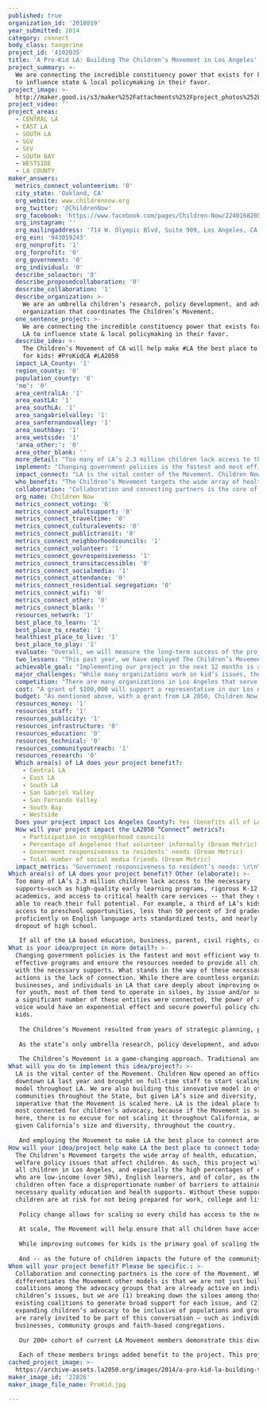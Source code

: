 ```yaml
---
published: true
organization_id: '2018019'
year_submitted: 2014
category: connect
body_class: tangerine
project_id: '4102035'
title: 'A Pro-Kid LA: Building The Children’s Movement in Los Angeles'
project_summary: >-
  We are connecting the incredible constituency power that exists for kids in LA
  to influence state & local policymaking in their favor.
project_image: >-
  http://maker.good.is/s3/maker%252Fattachments%252Fproject_photos%252Fimages%252F22826%252Fdisplay%252FProKid.jpg=c570x385
project_video: ''
project_areas:
  - CENTRAL LA
  - EAST LA
  - SOUTH LA
  - SGV
  - SFV
  - SOUTH BAY
  - WESTSIDE
  - LA COUNTY
maker_answers:
  metrics_connect_volunteerism: '0'
  city_state: 'Oakland, CA'
  org_website: www.childrennow.org
  org_twitter: '@ChildrenNow'
  org_facebook: 'https://www.facebook.com/pages/Children-Now/224016820554 '
  org_instagram: ''
  org_mailingaddress: '714 W. Olympic Blvd, Suite 909, Los Angeles, CA 90015'
  org_ein: '943059243'
  org_nonprofit: '1'
  org_forprofit: '0'
  org_government: '0'
  org_individual: '0'
  describe_soloactor: '0'
  describe_proposedcollaboration: '0'
  describe_collaboration: '1'
  describe_organization: >-
    We are an umbrella children’s research, policy development, and advocacy
    organization that coordinates The Children’s Movement.
  one_sentence_project: >-
    We are connecting the incredible constituency power that exists for kids in
    LA to influence state & local policymaking in their favor.
  describe_idea: >-
    The Children’s Movement of CA will help make #LA the best place to connect
    for kids! #ProKidCA #LA2050
  impact_LA_County: '1'
  region_county: '0'
  population_county: '0'
  'no': '0'
  area_centralLA: '1'
  area_eastLA: '1'
  area_southLA: '1'
  area_sangabrielvalley: '1'
  area_sanfernandovalley: '1'
  area_southbay: '1'
  area_westside: '1'
  'area_other:': '0'
  area_other_blank: ''
  more_detail: "Too many of LA’s 2.3 million children lack access to the necessary supports—such as high-quality early learning programs, rigorous K-12 academics, and access to critical health care services -- that they need to be able to reach their full potential. For example, a third of LA’s kids lack access to preschool opportunities, less than 50 percent of 3rd graders score proficiently on English language arts standardized tests, and nearly 1 in 6 dropout of high school.\r\n\r\nIf all of the LA based education, business, parent, civil rights, community, and faith- and ethnic-based groups that care about children were connected, not only would LA’s children’s outcomes dramatically improve, but LA would be the national model for children’s advocacy. "
  implement: "Changing government policies is the fastest and most efficient way to scale effective programs and ensure the resources needed to provide all children with the necessary supports.  What stands in the way of these necessary policy actions is the lack of connection. While there are countless organizations, businesses, and individuals in LA that care deeply about improving outcomes for youth, most of them tend to operate in siloes, by issue and/or sector.  If a significant number of these entities were connected, the power of a unified voice would have an exponential effect and secure powerful policy change for kids.  \r\n\r\nThe Children’s Movement resulted from years of strategic planning, prompted by the question, “Almost everyone cares about kids, so why do kids fare so poorly in the policy making process?” The answer is that the broad-based diverse public support for children’s well-being has been too diffuse to have the impact it should on policymaking priorities. Consequently, better organized interest groups with much less public will behind them have been able to divert policymakers’ attention away from fixing the issues undermining children’s successful development. \r\n\r\nAs the state’s only umbrella research, policy development, and advocacy children’s organization focused on the full range of issues affecting children’s health, education and safety, Children Now is uniquely positioned to connect the many diverse organizations and people that are Pro-Kid to one another and enable their collective action. \r\n\r\nThe Children’s Movement is a game-changing approach. Traditional and non-traditional allies will, for the first time, be coordinated in their actions and unified in their message so children are the top priority.  Currently, the Movement represents a grassroots network of nearly 1,000 (and counting) business, education, parent, civil rights, faith-, community-, ethnic-based  and other organizations, as well as thousands of individuals  that can be effectively mobilized to represent children’s interests across a variety of important policy issues.  Upon joining the Movement, members are provided timely research information, policy updates, easy-to-use tools, and advocacy opportunities they need to learn about key kids’ issues and participate in collective action campaigns to influence change on the local and state level."
  impact_connect: "LA is the vital center of the Movement. Children Now opened an office in downtown LA last year and brought on full-time staff to start scaling our model throughout LA. We are also building this innovative model in other communities throughout the State, but given LA’s size and diversity, it is imperative that the Movement is scaled here. LA is the ideal place to be the most connected for children’s advocacy, because if the Movement is scaled here, there is no excuse for not scaling it throughout California, and, then, given California’s size and diversity, throughout the country.\r\n\r\nAnd employing the Movement to make LA the best place to connect around kids is not rhetoric and not just a sound plan. We have successfully implemented it – now we need to scale it. We already have more than 200 L.A.-based Movement members, and they already played a major role in historic school equity reform and investments in early education. By scaling the Movement in L.A., with support from LA 2050 – bringing the number of LA movement members to over a thousand and connecting all of them- we will have the strong base of diverse, concentrated support that will surpass the power of any other interest group and produce the significant policy changes needed to ensure every child has the opportunity to reach their full potential."
  who_benefit: "The Children’s Movement targets the wide array of health, education, and child welfare policy issues that affect children. As such, this project will benefit all children in Los Angeles, and especially the high percentages of children who are low-income (over 50%), English learners, and of color, as these children often face a disproportionate number of barriers to attaining the necessary quality education and health supports. Without these supports, these children are at risk for not being prepared for work, college and life.\r\n\r\nPolicy change allows for scaling so every child has access to the necessary supports. As noted, the Children’s Movement has already helped secure policy change that is improving the lives of LA’s children. The Local Control Funding Formula, an early success story of the Movement, provides additional resources for the nearly 400,000 English language learners, over one million students living in poverty, and over 9,000 foster youth in LA. The Movement also played a critical role in ensuring this year’s state budget agreement provides over $65 million to LA children for quality early learning opportunities.\r\n\r\nAt scale, The Movement will help ensure that all children have access to quality early and K-12 education, but will also help ensure major policy change in other critical areas, such as home visiting, developmental screenings, oral health and summer and after school.\r\n\r\nWhile improving outcomes for kids is the primary goal of scaling the Movement, this project will also benefit the countless LA organizations, businesses, and individuals that care deeply about kids but are often frustrated by the slow rate – if any – change to improve their quality of life. These stakeholders often lack the capacity and resources to effectively participate in the policymaking process. And even when they do, they are disconnected from others, so their voice is often marginalized. The Movement will benefit all of these Pro-Kid supporters by providing them with easy, opt-in opportunities, tools, and resources to meaningfully engage in civic processes, and by bringing them together to amplify their voice. \r\n\r\nAnd -- as the future of children impacts the future of the community as a whole --we see all of L.A. benefiting from this project. "
  collaboration: "Collaboration and connecting partners is the core of the Movement. What differentiates the Movement other models is that we are not just building coalitions among the advocacy groups that are already active on individual children’s issues, but we are (1) breaking down the siloes among those existing coalitions to generate broad support for each issue, and (2) expanding children’s advocacy to be inclusive of populations and groups that are rarely invited to be part of this conversation – such as individual businesses, community groups and faith-based congregations.\r\n\r\nOur 200+ cohort of current LA Movement members demonstrate this diversity, and also show how powerful the Movement can be at scale.  Current members range from major organizations such as 211 LA, YMCA Metro LA, KIPP LA, the LA Chamber of Commerce, LAUP and Paros Los Ninos to organizations such as Vision to Learn, Junior League of Los Angeles, Los Angeles United Methodist Urban Foundation,  LA Best Babies Network, Girls Club of Los Angeles, Coalition for Human Immigrant Rights of Los Angeles, Los Angeles African American Women Political Action Committee, Acacia Blue Asset Management, National Council of Jewish Women of Los Angeles, Un Mundo de Amigos Preschool, Women’s Lawyers Association of Los Angeles, Foster Care Counts, Los Angeles Public Library, Gift of Life Resource Center, InnerCity Struggle,  Trinity Baptist Children’s Center, Venice Family Clinic, Westwood Neighborhood Council, Pacific Asian Consortium in Employment, Compton Youth Activities League, League, BOOST Collaborative, Westside Kinship Support Services, Oak Grove Center, Hacienda La Puente USD,  United Friends of the Children, CASA of LA, LA School Report, Asian Youth Center, and many others (please see www.childrennow.org/join for complete list of 900+ current members). \r\n\r\nEach of these members brings added benefit to the project.  This project is all about connecting the diverse support that already exists for kids in LA.  Every new member that joins helps further the goal of making LA the most connected place for kids in the country.\r\n"
  org_name: Children Now
  metrics_connect_voting: '0'
  metrics_connect_adultsupport: '0'
  metrics_connect_traveltime: '0'
  metrics_connect_culturalevents: '0'
  metrics_connect_publictransit: '0'
  metrics_connect_neighborhoodcouncils: '1'
  metrics_connect_volunteer: '1'
  metrics_connect_govresponsiveness: '1'
  metrics_connect_transitaccessible: '0'
  metrics_connect_socialmedia: '1'
  metrics_connect_attendance: '0'
  metrics_connect_residential segregation: '0'
  metrics_connect_wifi: '0'
  metrics_connect_other: '0'
  metrics_connect_blank: ''
  resources_network: '1'
  best_place_to_learn: '1'
  best_place_to_create: '1'
  healthiest_place_to_live: '1'
  best_place_to_play: '1'
  evaluate: "Overall, we will measure the long-term success of the project by the ability of the Movement to influence outcomes for LA’s kids: graduation rates, test scores, school attendance, school safety, obesity and the other key indicators across education and child welfare, health and safety domains that comprise our California County Scorecard of Children’s Well-Being. These indicators are based on a 100% scale – i.e. all kids being proficient in reading by 3rd grade, 3- and 4-year olds who attend preschool, children who have health insurance for the entire year, children who visited a dentist in the last year, children in the child welfare system who have stability in their placement, among others, so we will measure success by getting to as close to 100% as possible for each of these indicators. \r\n\r\nIn addition, we will measure success by several key “input” measures, including those below: \r\n\r\n(1)\tthe growth and diversity of L.A. organizations, businesses, and individuals who join the Movement -- who can, in turn, help recruit other members and add strength and further elevate Movement campaigns. The goal is to increase Movement membership in LA from our existing 200 organizations to over 1,000. \r\n(2) the participation rates of L.A. Movement members in our collective action campaigns; measured by the number of groups that provide their logo for a joint campaign or send letters to policymakers through the Movement’s action alert system (for example, over 25 LA-based organizations lent their name to an ad purchased by Children Now supporting the Local Control Funding Formula – in future campaigns we want to increase that number dramatically) \r\n(3) the dissemination (electronically and in-person through local convenings, conferences and meetings) of educational resources and tools developed for Movement members; \r\n(4) the number of groups attending a LA wide convening, bringing together all the diverse organizations that are part of the Movement; and \r\n(5) Feedback obtained on of the use and usefulness of the resources, information, and communications we provide our L.A.-members. "
  two_lessons: "This past year, we have employed The Children’s Movement to leverage the implementation of the Local Control Funding Formula (LCFF), California’s new school finance model, for the benefit of our earliest learners in LA. The Movement provided timely materials and direct technical assistance to Movement members to inform and strengthen their local efforts. A key resource that we developed and distributed through the Movement was the “Leveraging the LCFF: Making the case for Early Learning and Development (ELD) in your school district” primer and toolkit. This resource provides stakeholders from across the education spectrum with a concrete base of knowledge on (1) the LCFF, (2) research supported benefits of ELD, (3) district budget timelines and insights, and (4) strategies to infuse ELD into the new Local Control Accountability Plans (LCAP) that are required under LCFF. At the same time, we regularly connected with local advocates in Los Angeles to provide strategic advice on when to launch local advocacy efforts, how to develop and deploy effective messaging to local school leaders, and support on developing the budget/program request. \r\n\r\nA key lesson learned from this work is the need to dramatically expand the number of groups we are connected with through the Movement in order to build the local pressure needed to impact change. Providing a regularly increasing number of groups with the tools and strategic advice on when and how to engage, while also connecting them with others with the same goal to improve outcomes for kids, would dramatically impact the local advocacy landscape. Too often groups aren’t aware of opportunities to advocate for kids, are unsure what the most effective messaging/request would be, and/or work in silos instead of connecting to build broad based coalitions. Through The Children’s Movement we can turn these lost opportunities into a power base for kids and dramatically improve their outcomes. \r\n\r\nChildren Now also helped lead the early childhood field around a common state budget ask this year. Through Movement campaigns, we secured 165 diverse organizations for a joint sign on letter to policymakers in just two days, resulting in critical investments for early learning. Despite a short time frame, we learned that the power of the Movement enables us respond quickly to timely requests and to bring in a range of organizations to come together but that the more members that are represented, the more impact we will have."
  achievable_goal: "Implementing our project in the next 12 months is an achievable goal because we start with a base of LA members and a track record of success on a number of Movement campaign efforts. \r\n\r\nWe have recruited over 200 LA based members with limited staff capacity (our current LA-based staff applies less than 0.25 FTE time on Movement recruitment). With a dedicated staff member, we will be able to significantly increase the number and engagement of Movement members.\r\n\r\nChildren Now has also already been able to achieve several, recent significant wins for kids by leveraging the overarching advocacy framework and organized constituency power of the Movement. In addition to the two early learning examples discussed in question above, two other examples include:\r\n\r\n- Last year, the Movement was essential in getting the statewide support necessary for the state’s new education finance law, the Local Control Funding Formula (LCFF), historic legislation that provides additional resources for the 1.3 million English language learners, 3.5 million students living in poverty, and over 11,000 foster youth in California schools.\r\n\r\n“Children Now’s leadership on LCFF was absolutely critical to getting it done, particularly how the organization built the diverse and powerful support base needed around it being the right thing to do for California’s kids.” -- Mike Kirst, president of the California State Board of Education and key education advisor to Governor Brown\r\n\r\n- This year, the Movement is helping to reach roughly 20,000 foster youth – with approximately a third of our outreach focused on LA -- that recently aged out of the child welfare system to inform them of their eligibility for health care coverage under a provision of the Affordable Care Act by providing resources and information to over 300 public agencies and service providers in at least 53 counties. \r\n\r\nChildren Now will leverage its L.A.-based staff, trusted relationships with key government officials, partnerships with key stakeholders, and leadership on local projects that improve quality of life for children in L.A (such as our oral health and home visiting projects) – to continue to build the Movement in LA and engage members in campaigns that will produce positive results for LA kids. "
  major_challenges: "While many organizations work on kid’s issues, they are often focused either on specific issues or specific communities within greater Los Angeles (or both). One of the primary challenges of this project will be to effectively “de-silo” the field to work collaboratively for the benefit of children as a whole. In addition, one of the barriers these organizations face to taking collective action is their limited capacity and resources to effectively engaging in local and state-level policymaking.\r\n\r\nTo overcome these challenges and successfully implement this project, Children Now will continue to (1) create strategic communications employing the umbrella, “Pro-Kid” messaging and framework to demonstrate the importance of supporting issues affecting kids, regardless of the specific aim, angle, or issue of each individual organization, group, or business, (2) develop and disseminate easy-to-use tools, resources and opt-in campaigns to make it simple for these organizations to engage children’s advocacy opportunities, and (3) effectively engage these groups “on-the-ground” to provide the additional support and information needed to break down the barriers between these organizations and enable them to work collectively to influence change."
  competition: "There are many organizations in Los Angeles that serve children in a variety of ways, ranging from those that engage in direct service to those that work on local or state level policy advocacy. While the value of these organizations is unquestionable and they need to be supported, the power and reach of the Movement sets us apart, both for the range of children’s issues represented and the great diversity of members who are a part of the network. \r\n\r\nChildren Now is uniquely capable of coordinating The Children’s Movement, due to the organization’s depth of public policy expertise across the range of issues affecting children’s well-being, including early learning and development, K-12, afterschool/expanded learning, health insurance, oral health, integrated services, child welfare services, and obesity, among others. This range and depth of knowledge, coupled with the organization’s political savvy and coalition-building capabilities, enables Children Now to advance policymaking in all of the key childhood development domains and promote better integration across them to benefit children’s outcomes.\r\n\r\nNot only is Children Now unique among LA organizations, but there is no other truly “children’s” organization in the country.  Even the stellar Children’s Defense Fund, the largest child advocacy group in the country, doesn’t cover the range of issues as does Children Now (i.e. Children Now is recognized for its expertise in K-12 education policy in California, while CDF doesn’t play any significant role in K-12 policy nationally).  It’s this umbrella coverage that allows us to be a truly children’s organization, breaking down the siloes and communicating each of the individual issues as part of a broader Pro-Kid agenda.\r\n\r\nWe have been sharing our model with child advocates in other states as well as in Washington, D.C. What’s so exciting about scaling this model in LA is that is provides the needed template and proof point to scale the Movement throughout California, and then serve as a scalable model for other communities and states to employ, as well as national advocates."
  cost: "A grant of $100,000 will support a representative in our Los Angeles office who will be fully dedicated to building the Movement locally and engaging the growing number of L.A. members in Pro-Kid advocacy campaigns that result in policy wins for kids in LA.  \r\n\r\nMore specifically staff would:\r\n\r\n- Provide regular outreach to diverse local community based organizations, public agencies, policymakers, and diverse business, education, parent, civil rights, equity focused, faith-based organizations; \r\n- Inform and connect members and others to state-level research and policymaking on children’s issues;\r\n- Reach out to local organizations and stakeholders throughout L.A. and recruit them to join The Children’s Movement and engage in Movement campaigns at both the state and local level; \r\n- Provide toolkits, talking points, locally focused webinars, technical assistance, and communications aimed at local LA advocates; and\r\n- Organize a convening of all LA based Movement members.\r\n"
  budget: "As mentioned above, with a grant from LA 2050, Children Now proposes to support a representative in our Los Angeles office who will be fully dedicated to building and engaging members of The Children’s Movement of California in Los Angeles County in order to meaningfully connect local parent, civil rights, community, education, and faith- and ethnic-based organizations, businesses, and individuals around the need to prioritize children’s health, education and safety in state and local policymaking. \r\n\r\nWith a total award of $100,000, our proposed expenditures are as follows:\r\nSalaries and benefits for local representative and support staff: $70,000\r\nRepresentative’s travel within Los Angeles County to meet with and/or present to organizations, businesses, and other stakeholders: $7,000\r\nLA Movement Member Convening: $10,000\r\nOverhead expenses: $13,000\r\n\r\nThe financial and intellectual support of LA 2050 would allow Children Now to replicate its proven model for growing The Children’s Movement of California in Los Angeles, providing local organizations, businesses, and individuals with a meaningful connection to state-level and local-level policymaking on children’s health and education issues and bringing us closer to realizing the full potential of children’s advocacy to improve the lives of children in Los Angeles."
  resources_money: '1'
  resources_staff: '1'
  resources_publicity: '1'
  resources_infrastructure: '0'
  resources_education: '0'
  resources_technical: '0'
  resources_communityoutreach: '1'
  resources_research: '0'
  Which area(s) of LA does your project benefit?:
    - Central LA
    - East LA
    - South LA
    - San Gabriel Valley
    - San Fernando Valley
    - South Bay
    - Westside
  Does your project impact Los Angeles County?: Yes (benefits all of LA County)
  How will your project impact the LA2050 “Connect” metrics?:
    - Participation in neighborhood councils
    - Percentage of Angelenos that volunteer informally (Dream Metric)
    - Government responsiveness to residents’ needs (Dream Metric)
    - Total number of social media friends (Dream Metric)
  impact_metrics: "Government responsiveness to resident’s needs: \r\n\r\nWhile the Movement will impact other metrics (see below) the greatest impact will be on this one. Residents continually prioritize children – their health, their education, their safety. If there is one priority issue that unites LA, it’s the wellbeing of children. Yet government is only marginally responsive to this demand, not because the government officials also don’t care about kids, but because other interests that also demand government’s attention are far more connected and organized. The Movement will connect the myriad groups and individuals that perform the valuable day-to-day work with children, and those who simply want to see conditions improved for children. By connecting the power of these thousands of diverse LA groups – ranging from direct service, business, parent, civil rights, and faith- and community-based organizations, among others – to collectively pressure policymakers on behalf of kids, state government and governmental entities throughout LA will prioritize children at a level commensurate with their residents’ needs. \r\n\r\nParticipation in neighborhood councils; percentage of Angelenos that volunteer informally; total number of social media friends: \r\n\r\nWith the easy-to-understand resources and guidance provided through the Movement, members will take a range of actions, from requests for signatures on letters sent to state legislators to talking points for meetings with local school board members about where to target budget dollars to spreading the word to former foster youth about available health coverage. But overall, the increased engagement inspired by the Movement will spur members to participate civically in a variety of ways, such as volunteering at their child’s school, attending a local school board meeting, or voting for a ballot measure that will benefit children. This engagement will be furthered through the large, diverse network within the Movement that connects members to other members who share common interests and concerns, leading to greater collaboration in civic processes overall. In addition to increased volunteerism and participation in neighborhood councils, Movement members will be connected to each other through social media. "
Which area(s) of LA does your project benefit? Other (elaborate): >-
  Too many of LA’s 2.3 million children lack access to the necessary
  supports—such as high-quality early learning programs, rigorous K-12
  academics, and access to critical health care services -- that they need to be
  able to reach their full potential. For example, a third of LA’s kids lack
  access to preschool opportunities, less than 50 percent of 3rd graders score
  proficiently on English language arts standardized tests, and nearly 1 in 6
  dropout of high school.
   
   If all of the LA based education, business, parent, civil rights, community, and faith- and ethnic-based groups that care about children were connected, not only would LA’s children’s outcomes dramatically improve, but LA would be the national model for children’s advocacy.
What is your idea/project in more detail?: >-
  Changing government policies is the fastest and most efficient way to scale
  effective programs and ensure the resources needed to provide all children
  with the necessary supports. What stands in the way of these necessary policy
  actions is the lack of connection. While there are countless organizations,
  businesses, and individuals in LA that care deeply about improving outcomes
  for youth, most of them tend to operate in siloes, by issue and/or sector. If
  a significant number of these entities were connected, the power of a unified
  voice would have an exponential effect and secure powerful policy change for
  kids. 
   
   The Children’s Movement resulted from years of strategic planning, prompted by the question, “Almost everyone cares about kids, so why do kids fare so poorly in the policy making process?” The answer is that the broad-based diverse public support for children’s well-being has been too diffuse to have the impact it should on policymaking priorities. Consequently, better organized interest groups with much less public will behind them have been able to divert policymakers’ attention away from fixing the issues undermining children’s successful development. 
   
   As the state’s only umbrella research, policy development, and advocacy children’s organization focused on the full range of issues affecting children’s health, education and safety, Children Now is uniquely positioned to connect the many diverse organizations and people that are Pro-Kid to one another and enable their collective action. 
   
   The Children’s Movement is a game-changing approach. Traditional and non-traditional allies will, for the first time, be coordinated in their actions and unified in their message so children are the top priority. Currently, the Movement represents a grassroots network of nearly 1,000 (and counting) business, education, parent, civil rights, faith-, community-, ethnic-based and other organizations, as well as thousands of individuals that can be effectively mobilized to represent children’s interests across a variety of important policy issues. Upon joining the Movement, members are provided timely research information, policy updates, easy-to-use tools, and advocacy opportunities they need to learn about key kids’ issues and participate in collective action campaigns to influence change on the local and state level.
What will you do to implement this idea/project?: >-
  LA is the vital center of the Movement. Children Now opened an office in
  downtown LA last year and brought on full-time staff to start scaling our
  model throughout LA. We are also building this innovative model in other
  communities throughout the State, but given LA’s size and diversity, it is
  imperative that the Movement is scaled here. LA is the ideal place to be the
  most connected for children’s advocacy, because if the Movement is scaled
  here, there is no excuse for not scaling it throughout California, and, then,
  given California’s size and diversity, throughout the country.
   
   And employing the Movement to make LA the best place to connect around kids is not rhetoric and not just a sound plan. We have successfully implemented it – now we need to scale it. We already have more than 200 L.A.-based Movement members, and they already played a major role in historic school equity reform and investments in early education. By scaling the Movement in L.A., with support from LA 2050 – bringing the number of LA movement members to over a thousand and connecting all of them- we will have the strong base of diverse, concentrated support that will surpass the power of any other interest group and produce the significant policy changes needed to ensure every child has the opportunity to reach their full potential.
How will your idea/project help make LA the best place to connect today? In LA2050?: >-
  The Children’s Movement targets the wide array of health, education, and child
  welfare policy issues that affect children. As such, this project will benefit
  all children in Los Angeles, and especially the high percentages of children
  who are low-income (over 50%), English learners, and of color, as these
  children often face a disproportionate number of barriers to attaining the
  necessary quality education and health supports. Without these supports, these
  children are at risk for not being prepared for work, college and life.
   
   Policy change allows for scaling so every child has access to the necessary supports. As noted, the Children’s Movement has already helped secure policy change that is improving the lives of LA’s children. The Local Control Funding Formula, an early success story of the Movement, provides additional resources for the nearly 400,000 English language learners, over one million students living in poverty, and over 9,000 foster youth in LA. The Movement also played a critical role in ensuring this year’s state budget agreement provides over $65 million to LA children for quality early learning opportunities.
   
   At scale, The Movement will help ensure that all children have access to quality early and K-12 education, but will also help ensure major policy change in other critical areas, such as home visiting, developmental screenings, oral health and summer and after school.
   
   While improving outcomes for kids is the primary goal of scaling the Movement, this project will also benefit the countless LA organizations, businesses, and individuals that care deeply about kids but are often frustrated by the slow rate – if any – change to improve their quality of life. These stakeholders often lack the capacity and resources to effectively participate in the policymaking process. And even when they do, they are disconnected from others, so their voice is often marginalized. The Movement will benefit all of these Pro-Kid supporters by providing them with easy, opt-in opportunities, tools, and resources to meaningfully engage in civic processes, and by bringing them together to amplify their voice. 
   
   And -- as the future of children impacts the future of the community as a whole --we see all of L.A. benefiting from this project.
Whom will your project benefit? Please be specific.: >-
  Collaboration and connecting partners is the core of the Movement. What
  differentiates the Movement other models is that we are not just building
  coalitions among the advocacy groups that are already active on individual
  children’s issues, but we are (1) breaking down the siloes among those
  existing coalitions to generate broad support for each issue, and (2)
  expanding children’s advocacy to be inclusive of populations and groups that
  are rarely invited to be part of this conversation – such as individual
  businesses, community groups and faith-based congregations.
   
   Our 200+ cohort of current LA Movement members demonstrate this diversity, and also show how powerful the Movement can be at scale. Current members range from major organizations such as 211 LA, YMCA Metro LA, KIPP LA, the LA Chamber of Commerce, LAUP and Paros Los Ninos to organizations such as Vision to Learn, Junior League of Los Angeles, Los Angeles United Methodist Urban Foundation, LA Best Babies Network, Girls Club of Los Angeles, Coalition for Human Immigrant Rights of Los Angeles, Los Angeles African American Women Political Action Committee, Acacia Blue Asset Management, National Council of Jewish Women of Los Angeles, Un Mundo de Amigos Preschool, Women’s Lawyers Association of Los Angeles, Foster Care Counts, Los Angeles Public Library, Gift of Life Resource Center, InnerCity Struggle, Trinity Baptist Children’s Center, Venice Family Clinic, Westwood Neighborhood Council, Pacific Asian Consortium in Employment, Compton Youth Activities League, League, BOOST Collaborative, Westside Kinship Support Services, Oak Grove Center, Hacienda La Puente USD, United Friends of the Children, CASA of LA, LA School Report, Asian Youth Center, and many others (please see www.childrennow.org/join for complete list of 900+ current members). 
   
   Each of these members brings added benefit to the project. This project is all about connecting the diverse support that already exists for kids in LA. Every new member that joins helps further the goal of making LA the most connected place for kids in the country.
cached_project_image: >-
  https://archive-assets.la2050.org/images/2014/a-pro-kid-la-building-the-childrens-movement-in-los-angeles/maker.good.is/s3/maker%252Fattachments%252Fproject_photos%252Fimages%252F22826%252Fdisplay%252FProKid.jpg=c570x385.jpg
maker_image_id: '22826'
maker_image_file_name: ProKid.jpg

---
```

